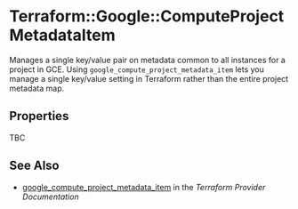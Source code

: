 # Terraform::Google::ComputeProjectMetadataItem

Manages a single key/value pair on metadata common to all instances for
a project in GCE. Using `google_compute_project_metadata_item` lets you
manage a single key/value setting in Terraform rather than the entire
project metadata map.

## Properties

TBC

## See Also

* [google_compute_project_metadata_item](https://www.terraform.io/docs/providers/google/r/compute_project_metadata_item.html) in the _Terraform Provider Documentation_